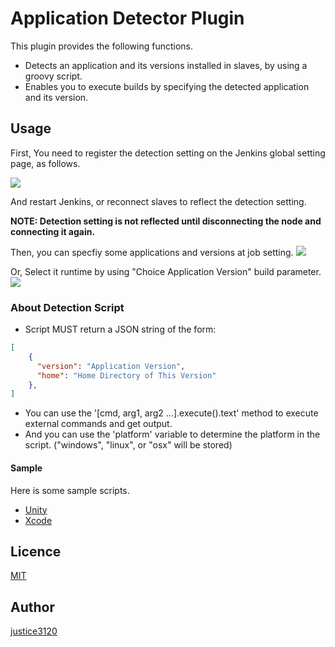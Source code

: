 Application Detector Plugin
====================

This plugin provides the following functions.

 - Detects an application and its versions installed in slaves, by using a groovy script.
 - Enables you to execute builds by specifying the detected application and its version.

## Usage
First, You need to register the detection setting on the Jenkins global setting page, as follows.

![](/readme/global_config.png)

And restart Jenkins, or reconnect slaves to reflect the detection setting.

**NOTE: Detection setting is not reflected until disconnecting the node and connecting it again.**

Then, you can specfiy some applications and versions at job setting.
![](/readme/job_config.png)

Or, Select it runtime by using "Choice Application Version" build parameter.
![](/readme/build_parameter.png)


### About Detection Script
- Script MUST return a JSON string of the form:
```json
[
    {
      "version": "Application Version",
      "home": "Home Directory of This Version"
    },
]
```
- You can use the '[cmd, arg1, arg2 ...].execute().text' method to execute external commands and get output.  
- And you can use the 'platform' variable to determine the platform in the script. ("windows", "linux", or "osx" will be stored)

#### Sample
Here is some sample scripts.

- [Unity](/src/main/webapp/examples/Unity.groovy)
- [Xcode](/src/main/webapp/examples/Xcode.groovy)

## Licence

[MIT](https://github.com/tcnksm/tool/blob/master/LICENCE)

## Author

[justice3120](https://github.com/justice3120)
